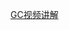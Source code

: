 [GC视频讲解](https://www.bilibili.com/video/BV1wz4y1y7Kd?from=search&seid=9399302312356183536&spm_id_from=333.337.0.0)